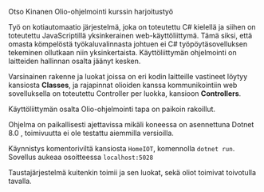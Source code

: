 Otso Kinanen Olio-ohjelmointi kurssin harjoitustyö

Työ on kotiautomaatio järjestelmä, joka on toteutettu C# kielellä ja siihen on toteutettu JavaScriptillä yksinkerainen web-käyttöliittymä. Tämä siksi, että omasta kömpelöstä työkaluvalinnasta johtuen ei C# työpöytäsovelluksen tekeminen ollutkaan niin yksinkertaista. Käyttöliittymän ohjelmointi on laitteiden hallinnan osalta jäänyt kesken.

Varsinainen rakenne ja luokat joissa on eri kodin laitteille vastineet löytyy kansiosta **Classes**, ja rajapinnat olioiden kanssa kommunikointiin web sovelluksella on toteutettu Controller per luokka, kansioon **Controllers**. 

Käyttöliittymän osalta Olio-ohjelmointi tapa on paikoin rakoillut. 

Ohjelma on paikallisesti ajettavissa mikäli koneessa on asennettuna Dotnet 8.0 , toimivuutta ei ole testattu aiemmilla versioilla. 

Käynnistys komentoriviltä kansiosta ```HomeIOT```, komennolla ```dotnet run```. Sovellus aukeaa osoitteessa ```localhost:5028```

 Taustajärjestelmä kuitenkin toimii ja sen luokat, sekä oliot toimivat toivotulla tavalla. 

